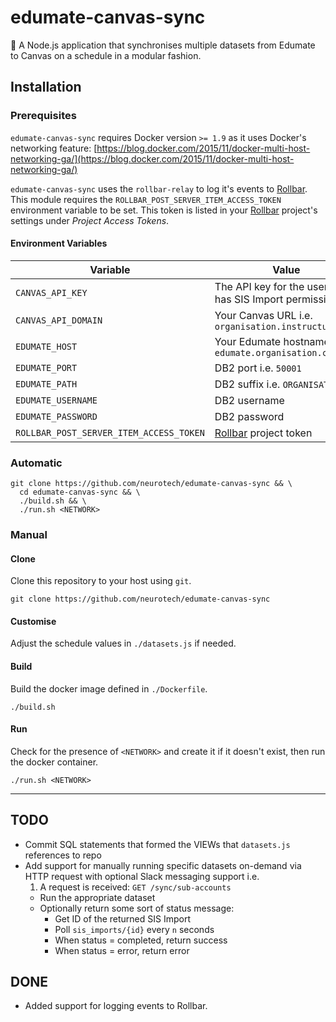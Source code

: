 # edumate-canvas-sync

:link: A Node.js application that synchronises multiple datasets from Edumate to Canvas on a schedule in a modular fashion.

## Installation

### Prerequisites

`edumate-canvas-sync` requires Docker version `>= 1.9` as it uses Docker's networking feature: [https://blog.docker.com/2015/11/docker-multi-host-networking-ga/](https://blog.docker.com/2015/11/docker-multi-host-networking-ga/)

`edumate-canvas-sync` uses the `rollbar-relay` to log it's events to [Rollbar](https://rollbar.com/). This module requires the `ROLLBAR_POST_SERVER_ITEM_ACCESS_TOKEN` environment variable to be set. This token is listed in your [Rollbar](https://rollbar.com/) project's settings under *Project Access Tokens*.

#### Environment Variables

Variable                                | Value
----------------------------------------|------
`CANVAS_API_KEY`                        | The API key for the user that has SIS Import permission.
`CANVAS_API_DOMAIN`                     | Your Canvas URL i.e. `organisation.instructure.com`
`EDUMATE_HOST`                          | Your Edumate hostname i.e. `edumate.organisation.com.au`
`EDUMATE_PORT`                          | DB2 port i.e. `50001`
`EDUMATE_PATH`                          | DB2 suffix i.e. `ORGANISATION`
`EDUMATE_USERNAME`                      | DB2 username
`EDUMATE_PASSWORD`                      | DB2 password
`ROLLBAR_POST_SERVER_ITEM_ACCESS_TOKEN` | [Rollbar](https://rollbar.com/) project token


### Automatic

```shell
git clone https://github.com/neurotech/edumate-canvas-sync && \
  cd edumate-canvas-sync && \
  ./build.sh && \
  ./run.sh <NETWORK>
```

### Manual

#### Clone

Clone this repository to your host using `git`.

```shell
git clone https://github.com/neurotech/edumate-canvas-sync
```

#### Customise

Adjust the schedule values in `./datasets.js` if needed.

#### Build

Build the docker image defined in `./Dockerfile`.

```shell
./build.sh
```

#### Run

Check for the presence of `<NETWORK>` and create it if it doesn't exist, then run the docker container.

```shell
./run.sh <NETWORK>
```

---

## TODO

 - Commit SQL statements that formed the VIEWs that `datasets.js` references to repo
 - Add support for manually running specific datasets on-demand via HTTP request with optional Slack messaging support i.e.
   1. A request is received: `GET /sync/sub-accounts`
   - Run the appropriate dataset
   - Optionally return some sort of status message:
     - Get ID of the returned SIS Import
     - Poll `sis_imports/{id}` every `n` seconds
     - When status = completed, return success
     - When status = error, return error

## DONE

  - Added support for logging events to Rollbar.
